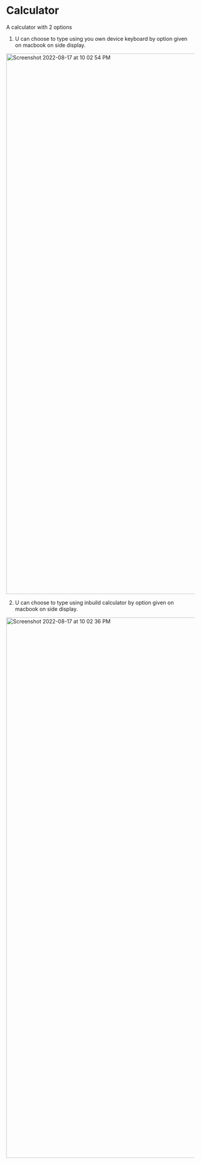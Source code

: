# Calculator

A calculator with 2 options 

1) U can choose to type using you own device keyboard by option given on macbook on side display.
<img width="1440" alt="Screenshot 2022-08-17 at 10 02 54 PM" src="https://user-images.githubusercontent.com/49722470/185194285-1f805d6c-c917-4ce5-9ddd-107fe4d7ce07.png">

2) U can choose to type using inbuild calculator  by option given on macbook on side display.
<img width="1440" alt="Screenshot 2022-08-17 at 10 02 36 PM" src="https://user-images.githubusercontent.com/49722470/185194445-45336973-5f26-4bd6-bca2-2f65c8b5b173.png">
